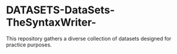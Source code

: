 # DATASETS-DataSets-TheSyntaxWriter-
 This repository gathers a diverse collection of datasets designed for practice purposes.
